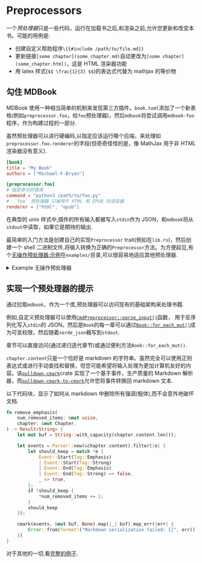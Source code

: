 # Preprocessors

一个*预处理器*只是一些代码，运行在加载书之后,和渲染之前,允许您更新和改变本书。可能的用例是:

- 创建自定义帮助程序`\{{#include /path/to/file.md}}`
- 更新链接`[some chapter](some_chapter.md)`自动更改为`[some chapter](some_chapter.html)`，这是 HTML 渲染器功能
- 用 latex 样式(`$$ \frac{1}{3} $$`)的表达式代替为 mathjax 的等价物

## 勾住 MDBook

MDBook 使用一种相当简单的机制来发现第三方插件。`book.toml`添加了一个新表格(例如`preprocessor.foo`，给`foo`预处理器)，然后`mdbook`将尝试调用`mdbook-foo`程序，作为构建过程的一部分.

虽然预处理器可以进行硬编码,以指定应该运行哪个后端，来处理如`preprocessor.foo.renderer`的字段(但奇奇怪怪的是，像 MathJax 用于非 HTML 渲染器没有意义).

```toml
[book]
title = "My Book"
authors = ["Michael-F-Bryan"]

[preprocessor.foo]
# 指定命令的使用
command = "python3 /path/to/foo.py"
#  `foo` 预处理器 只被用于 HTML 和 EPUB 的渲染器
renderer = ["html", "epub"]
```

在典型的 unix 样式中,插件的所有输入都被写入`stdin`作为 JSON，和`mdbook`将从`stdout`中读取，如果它是期待的输出.

最简单的入门方法是创建自己的实现`Preprocessor` trait(例如在`lib.rs`)，然后创建一个 shell 二进制文件,将输入转换为正确的`Preprocessor`方法。为方便起见,有个[无操作预处理器:示例][an example no-op preprocessor]在`examples/`目录,可以很容易地适应其他预处理器.

<details>
<summary>Example 无操作预处理器</summary>

```rust
// nop-preprocessors.rs

{{#include ../../examples/nop-preprocessor.rs}}
```

</details>

## 实现一个预处理器的提示

通过拉取`mdbook`，作为一个库,预处理器可以访问现有的基础架构来处理书籍.

例如,自定义预处理器可以使用[`CmdPreprocessor::parse_input()`]函数， 用于反序列化写入`stdin`的 JSON。然后是`Book`的每一章可以通过[`Book::for_each_mut()`]成为可变权限，然后随着`serde_json`箱写到`stdout`.

章节可以直接访问(通过递归迭代章节)或通过便利方法`Book::for_each_mut()`.

`chapter.content`只是一个恰好是 markdown 的字符串。虽然完全可以使用正则表达式或进行手动查找和替换，但您可能希望将输入处理为更加计算机友好的内容。该[`pulldown-cmark`][pc]crate 实现了一个基于事件，生产质量的 Markdown 解析器，而[`pulldown-cmark-to-cmark`][pctc]允许您将事件转换回 markdown 文本.

以下代码块，显示了如何从 markdown 中删除所有强调(粗体),而不会意外地破坏文档.

```rust
fn remove_emphasis(
    num_removed_items: &mut usize,
    chapter: &mut Chapter,
) -> Result<String> {
    let mut buf = String::with_capacity(chapter.content.len());

    let events = Parser::new(&chapter.content).filter(|e| {
        let should_keep = match *e {
            Event::Start(Tag::Emphasis)
            | Event::Start(Tag::Strong)
            | Event::End(Tag::Emphasis)
            | Event::End(Tag::Strong) => false,
            _ => true,
        };
        if !should_keep {
            *num_removed_items += 1;
        }
        should_keep
    });

    cmark(events, &mut buf, None).map(|_| buf).map_err(|err| {
        Error::from(format!("Markdown serialization failed: {}", err))
    })
}
```

对于其他的一切,看[完整的例子][example].

[preprocessor-docs]: https://docs.rs/mdbook/latest/mdbook/preprocess/trait.Preprocessor.html
[pc]: https://crates.io/crates/pulldown-cmark
[pctc]: https://crates.io/crates/pulldown-cmark-to-cmark
[example]: https://github.com/rust-lang-nursery/mdBook/blob/master/examples/nop-preprocessor.rs
[an example no-op preprocessor]: https://github.com/rust-lang-nursery/mdBook/blob/master/examples/nop-preprocessor.rs
[`cmdpreprocessor::parse_input()`]: https://docs.rs/mdbook/latest/mdbook/preprocess/trait.Preprocessor.html#method.parse_input
[`book::for_each_mut()`]: https://docs.rs/mdbook/latest/mdbook/book/struct.Book.html#method.for_each_mut
